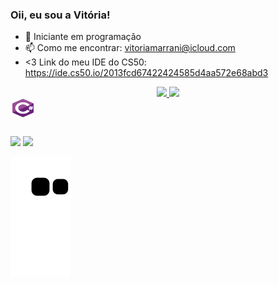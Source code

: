 ### Oii, eu sou a Vitória!

- 🌱 Iniciante em programação 
- 📫 Como me encontrar: vitoriamarrani@icloud.com
- <3 Link do meu IDE do CS50: https://ide.cs50.io/2013fcd67422424585d4aa572e68abd3
  
<div align="center">
  <a href="https://github.com/Vitoria68">
  <img height="180em" src="https://github-readme-stats.vercel.app/api?username=vitoria68&show_icons=true&theme=dracula&include_all_commits=true&count_private=true"/>
  <img height="180em" src="https://github-readme-stats.vercel.app/api/top-langs/?username=vitoria68&layout=compact&langs_count=7&theme=dracula"/>
</div>

  <img align="center" alt="Rafa-Csharp" height="30" width="40" src="https://raw.githubusercontent.com/devicons/devicon/master/icons/csharp/csharp-original.svg">
  
</div>
      
  ##
 
<div> 
 
  <a href="https://instagram.com/viih07mp" target="_blank"><img src="https://img.shields.io/badge/-Instagram-%23E4405F?style=for-the-badge&logo=instagram&logoColor=white" target="_blank"></a>
  <a href = "mailto:contatovitoriamarrani@icloud.com"><img src="https://img.shields.io/badge/-icloud-%23333?style=for-the-badge&logo=icloud&logoColor=blue" target="_blank"></a>
  
 ![Snake animation](https://github.com/Vitoria68/vitoria68/blob/output/github-contribution-grid-snake.svg)
 
</div>
